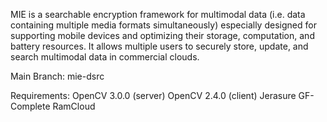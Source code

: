 MIE is a searchable encryption framework for multimodal data (i.e. data containing multiple media formats simultaneously) especially designed for supporting mobile devices and optimizing their storage, computation, and battery resources. It allows multiple users to securely store, update, and search multimodal data in commercial clouds.

Main Branch: mie-dsrc

Requirements: 
OpenCV 3.0.0 (server)
OpenCV 2.4.0 (client)
Jerasure
GF-Complete
RamCloud
